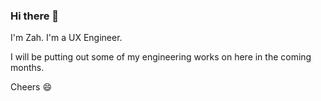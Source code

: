 ### Hi there 👋
<p>I'm Zah. I'm a UX Engineer.</p>
<p>I will be putting out some of my engineering works on here in the coming months.</p>
<p>Cheers 😄 </p>
<!--
**designedbyzah/designedbyzah** is a ✨ _special_ ✨ repository because its `README.md` (this file) appears on your GitHub profile.

Here are some ideas to get you started:

- 🔭 I’m currently working on ...
- 🌱 I’m currently learning ...
- 👯 I’m looking to collaborate on ...
- 🤔 I’m looking for help with ...
- 💬 Ask me about ...
- 📫 How to reach me: ...
- 😄 Pronouns: ...
- ⚡ Fun fact: ...
-->
